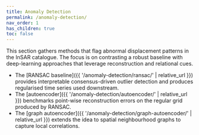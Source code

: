 ```yaml
---
title: Anomaly Detection
permalink: /anomaly-detection/
nav_order: 1
has_children: true
toc: false
---
```


This section gathers methods that flag abnormal displacement patterns in the InSAR catalogue. The focus is on contrasting a robust baseline with deep-learning approaches that leverage reconstruction and relational cues.

- The [RANSAC baseline]({{ '/anomaly-detection/ransac/' | relative_url }}) provides interpretable consensus-driven outlier detection and produces regularised time series used downstream.
- The [autoencoder]({{ '/anomaly-detection/autoencoder/' | relative_url }}) benchmarks point-wise reconstruction errors on the regular grid produced by RANSAC.
- The [graph autoencoder]({{ '/anomaly-detection/graph-autoencoder/' | relative_url }}) extends the idea to spatial neighbourhood graphs to capture local correlations.
